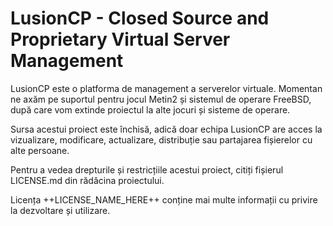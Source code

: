 LusionCP - Closed Source and Proprietary Virtual Server Management
========
LusionCP este o platforma de management a serverelor virtuale. Momentan ne axăm pe suportul pentru jocul Metin2 și sistemul de operare FreeBSD, după care vom extinde proiectul la alte jocuri și sisteme de operare.

Sursa acestui proiect este închisă, adică doar echipa LusionCP are acces la vizualizare, modificare, actualizare, distribuție sau partajarea fișierelor cu alte persoane.

Pentru a vedea drepturile și restricțiile acestui proiect, citiți fișierul LICENSE.md din rădăcina proiectului.

Licența ++LICENSE_NAME_HERE++ conține mai multe informații cu privire la dezvoltare și utilizare.
